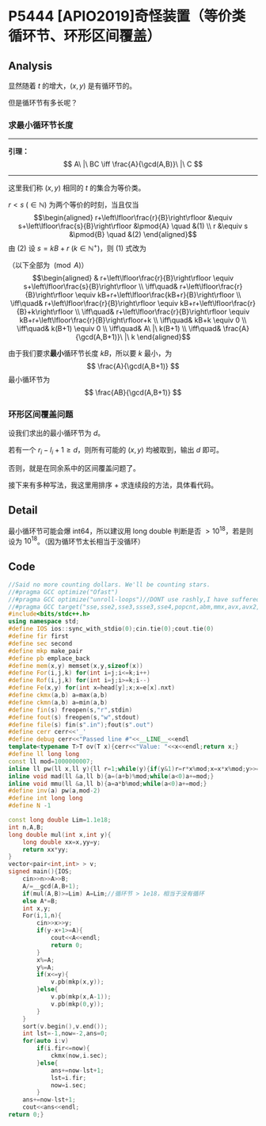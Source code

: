 # P5444 [APIO2019]奇怪装置（等价类循环节、环形区间覆盖）

## Analysis

显然随着 $t$ 的增大，$(x,y)$ 是有循环节的。

但是循环节有多长呢？

### 求最小循环节长度

* * *
**引理：**
$$
A\ |\ BC
\iff
\frac{A}{\gcd(A,B)}\ |\ C
$$
* * *

这里我们称 $(x,y)$ 相同的 $t$ 的集合为等价类。

$r<s\ (\in\mathbb{N})$ 为两个等价的时刻，当且仅当
$$\begin{aligned}
r+\left\lfloor\frac{r}{B}\right\rfloor
&\equiv
s+\left\lfloor\frac{s}{B}\right\rfloor
&\pmod{A}
\quad
&(1)
\\
r
&\equiv
s
&\pmod{B}
\quad
&(2)
\end{aligned}$$
由 $(2)$ 设 $s=kB+r\ (k\in\mathbb{N}^+)$，则 $(1)$ 式改为

（以下全部为 $\pmod{A}$）
$$\begin{aligned}
&
r+\left\lfloor\frac{r}{B}\right\rfloor
\equiv
s+\left\lfloor\frac{s}{B}\right\rfloor
\\
\iff\quad&
r+\left\lfloor\frac{r}{B}\right\rfloor
\equiv
kB+r+\left\lfloor\frac{kB+r}{B}\right\rfloor
\\
\iff\quad&
r+\left\lfloor\frac{r}{B}\right\rfloor
\equiv
kB+r+\left\lfloor\frac{r}{B}+k\right\rfloor
\\
\iff\quad&
r+\left\lfloor\frac{r}{B}\right\rfloor
\equiv
kB+r+\left\lfloor\frac{r}{B}\right\rfloor+k
\\
\iff\quad&
kB+k
\equiv
0
\\
\iff\quad&
k(B+1)
\equiv
0
\\
\iff\quad&
A\ |\ k(B+1)
\\
\iff\quad&
\frac{A}{\gcd(A,B+1)}\ |\ k
\end{aligned}$$

由于我们要求**最小**循环节长度 $kB$，所以要 $k$ 最小，为
$$
\frac{A}{\gcd(A,B+1)}
$$
最小循环节为
$$
\frac{AB}{\gcd(A,B+1)}
$$

### 环形区间覆盖问题

设我们求出的最小循环节为 $d$。

若有一个 $r_i-l_i+1\ge d$，则所有可能的 $(x,y)$ 均被取到，输出 $d$ 即可。

否则，就是在同余系中的区间覆盖问题了。

接下来有多种写法，我这里用排序 + 求连续段的方法，具体看代码。

## Detail

最小循环节可能会爆 int64，所以建议用 long double 判断是否 $>10^{18}$，若是则设为 $10^{18}$。（因为循环节太长相当于没循环）

## Code

```cpp
//Said no more counting dollars. We'll be counting stars.
//#pragma GCC optimize("Ofast")
//#pragma GCC optimize("unroll-loops")//DONT use rashly,I have suffered
//#pragma GCC target("sse,sse2,sse3,ssse3,sse4,popcnt,abm,mmx,avx,avx2,tune=native")//DONT use rashly,I have suffered
#include<bits/stdc++.h>
using namespace std;
#define IOS ios::sync_with_stdio(0);cin.tie(0);cout.tie(0)
#define fir first
#define sec second
#define mkp make_pair
#define pb emplace_back
#define mem(x,y) memset(x,y,sizeof(x))
#define For(i,j,k) for(int i=j;i<=k;i++)
#define Rof(i,j,k) for(int i=j;i>=k;i--)
#define Fe(x,y) for(int x=head[y];x;x=e[x].nxt)
#define ckmx(a,b) a=max(a,b)
#define ckmn(a,b) a=min(a,b)
#define fin(s) freopen(s,"r",stdin)
#define fout(s) freopen(s,"w",stdout)
#define file(s) fin(s".in");fout(s".out")
#define cerr cerr<<'_'
#define debug cerr<<"Passed line #"<<__LINE__<<endl
template<typename T>T ov(T x){cerr<<"Value: "<<x<<endl;return x;}
#define ll long long
const ll mod=1000000007;
inline ll pw(ll x,ll y){ll r=1;while(y){if(y&1)r=r*x%mod;x=x*x%mod;y>>=1;}return r;}
inline void mad(ll &a,ll b){a=(a+b)%mod;while(a<0)a+=mod;}
inline void mmu(ll &a,ll b){a=a*b%mod;while(a<0)a+=mod;}
#define inv(a) pw(a,mod-2)
#define int long long
#define N -1

const long double Lim=1.1e18;
int n,A,B;
long double mul(int x,int y){
	long double xx=x,yy=y;
	return xx*yy;
}
vector<pair<int,int> > v;
signed main(){IOS;
	cin>>n>>A>>B;
	A/=__gcd(A,B+1);
	if(mul(A,B)>=Lim) A=Lim;//循环节 > 1e18，相当于没有循环 
	else A*=B;
	int x,y;
	For(i,1,n){
		cin>>x>>y;
		if(y-x+1>=A){
			cout<<A<<endl;
			return 0;
		}
		x%=A;
		y%=A;
		if(x<=y){
			v.pb(mkp(x,y));
		}else{
			v.pb(mkp(x,A-1));
			v.pb(mkp(0,y));
		}
	}
	sort(v.begin(),v.end());
	int lst=-1,now=-2,ans=0;
	for(auto i:v)
		if(i.fir<=now){
			ckmx(now,i.sec);
		}else{
			ans+=now-lst+1;
			lst=i.fir;
			now=i.sec;
		}
	ans+=now-lst+1;
	cout<<ans<<endl;
return 0;}
```